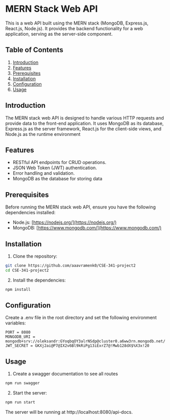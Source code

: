 # MERN Stack Web API

This is a web API built using the MERN stack (MongoDB, Express.js, React.js, Node.js). It provides the backend functionality for a web application, serving as the server-side component.

## Table of Contents
1. [Introduction](#introduction)
2. [Features](#features)
3. [Prerequisites](#prerequisites)
4. [Installation](#installation)
5. [Configuration](#configuration)
6. [Usage](#usage)

## Introduction

The MERN stack web API is designed to handle various HTTP requests and provide data to the front-end application. It uses MongoDB as its database, Express.js as the server framework, React.js for the client-side views, and Node.js as the runtime environment

## Features

- RESTful API endpoints for CRUD operations.
- JSON Web Token (JWT) authentication.
- Error handling and validation.
- MongoDB as the database for storing data

## Prerequisites

Before running the MERN stack web API, ensure you have the following dependencies installed:

- Node.js: [https://nodejs.org/](https://nodejs.org/)
- MongoDB: [https://www.mongodb.com/](https://www.mongodb.com/)

## Installation

1. Clone the repository:

```bash
git clone https://github.com/aaavramenk0/CSE-341-project2
cd CSE-341-project2
```

2. Install the dependencies:
```bash
npm install
```

## Configuration

Create a .env file in the root directory and set the following environment variables:
```env
PORT = 8080
MONGODB_URI = mongodb+srv://oleksandr:GYoqbqOY3alrNSdp@cluster0.a6ww3rn.mongodb.net/
JWT_SECRET = GKXj2ai@P7@IX2v6Bl9kRiPg13iExrZ7@!Mwb128dX$%X3x!20
```

## Usage

1. Create a swagger documentation to see all routes
```bash
npm run swagger
```

2. Start the server:
```bash
npm run start
```

The server will be running at http://localhost:8080/api-docs.